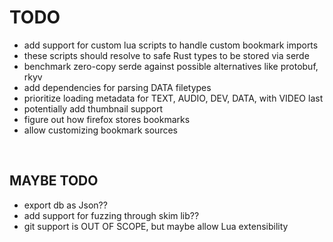 # TODO

- add support for custom lua scripts to handle custom bookmark imports
- these scripts should resolve to safe Rust types to be stored via serde
- benchmark zero-copy serde against possible alternatives like protobuf, rkyv
- add dependencies for parsing DATA filetypes
- prioritize loading metadata for TEXT, AUDIO, DEV, DATA, with VIDEO last
- potentially add thumbnail support
- figure out how firefox stores bookmarks
- allow customizing bookmark sources

<br/>

## MAYBE TODO

- export db as Json??
- add support for fuzzing through skim lib??
- git support is OUT OF SCOPE, but maybe allow Lua extensibility
